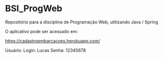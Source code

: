 # BSI_ProgWeb
Repositório para a disciplina de Programação Web, utilizando Java / Spring

O aplicativo pode ser acessado em:

https://cadastroembarcacoes.herokuapp.com/

Usuário:
Login: Lucas
Senha: 12345678
